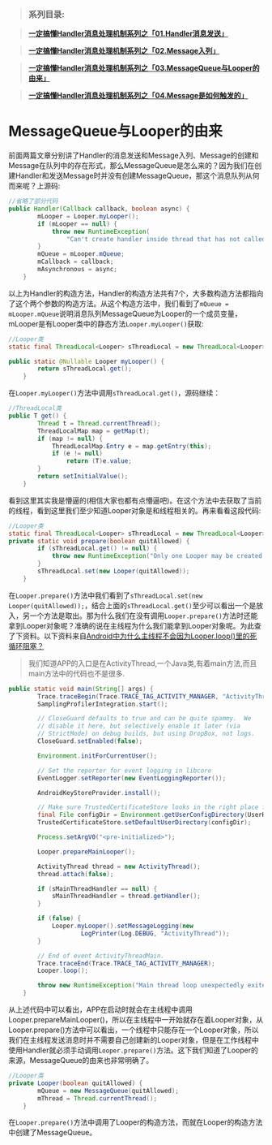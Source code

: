 > ### **系列目录**:

> [**一定搞懂Handler消息处理机制系列之「01.Handler消息发送」**](https://github.com/leibown/Study-Notes/blob/master/Android/%E4%B8%80%E5%AE%9A%E6%90%9E%E6%87%82Handler%E6%B6%88%E6%81%AF%E5%A4%84%E7%90%86%E6%9C%BA%E5%88%B6%E7%B3%BB%E5%88%97/%E4%B8%80%E5%AE%9A%E6%90%9E%E6%87%82Handler%E6%B6%88%E6%81%AF%E5%A4%84%E7%90%86%E6%9C%BA%E5%88%B6%E7%B3%BB%E5%88%97%E4%B9%8B%E3%80%8C01.Handler%E6%B6%88%E6%81%AF%E5%8F%91%E9%80%81%E3%80%8D.md)

> [**一定搞懂Handler消息处理机制系列之「02.Message入列」**](https://github.com/leibown/Study-Notes/blob/master/Android/%E4%B8%80%E5%AE%9A%E6%90%9E%E6%87%82Handler%E6%B6%88%E6%81%AF%E5%A4%84%E7%90%86%E6%9C%BA%E5%88%B6%E7%B3%BB%E5%88%97/%E4%B8%80%E5%AE%9A%E6%90%9E%E6%87%82Handler%E6%B6%88%E6%81%AF%E5%A4%84%E7%90%86%E6%9C%BA%E5%88%B6%E7%B3%BB%E5%88%97%E4%B9%8B%E3%80%8C02.Message%E5%85%A5%E5%88%97%E3%80%8D.md)

> [**一定搞懂Handler消息处理机制系列之「03.MessageQueue与Looper的由来」**](https://github.com/leibown/Study-Notes/blob/master/Android/%E4%B8%80%E5%AE%9A%E6%90%9E%E6%87%82Handler%E6%B6%88%E6%81%AF%E5%A4%84%E7%90%86%E6%9C%BA%E5%88%B6%E7%B3%BB%E5%88%97/%E4%B8%80%E5%AE%9A%E6%90%9E%E6%87%82Handler%E6%B6%88%E6%81%AF%E5%A4%84%E7%90%86%E6%9C%BA%E5%88%B6%E7%B3%BB%E5%88%97%E4%B9%8B%E3%80%8C03.MessageQueue%E4%B8%8ELooper%E7%9A%84%E7%94%B1%E6%9D%A5%E3%80%8D%20.md)

> [**一定搞懂Handler消息处理机制系列之「04.Message是如何触发的」**](https://github.com/leibown/Study-Notes/blob/master/Android/%E4%B8%80%E5%AE%9A%E6%90%9E%E6%87%82Handler%E6%B6%88%E6%81%AF%E5%A4%84%E7%90%86%E6%9C%BA%E5%88%B6%E7%B3%BB%E5%88%97/%E4%B8%80%E5%AE%9A%E6%90%9E%E6%87%82Handler%E6%B6%88%E6%81%AF%E5%A4%84%E7%90%86%E6%9C%BA%E5%88%B6%E7%B3%BB%E5%88%97%E4%B9%8B%E3%80%8C04.Message%E6%98%AF%E5%A6%82%E4%BD%95%E8%A7%A6%E5%8F%91%E7%9A%84%E3%80%8D.md)



# MessageQueue与Looper的由来

前面两篇文章分别讲了Handler的消息发送和Message入列、Message的创建和Message在队列中的存在形式，那么MessageQueue是怎么来的？因为我们在创建Handler和发送Message时并没有创建MessageQueue，那这个消息队列从何而来呢？上源码:

```java
//省略了部分代码
public Handler(Callback callback, boolean async) {
        mLooper = Looper.myLooper();
        if (mLooper == null) {
            throw new RuntimeException(
                "Can't create handler inside thread that has not called Looper.prepare()");
        }
        mQueue = mLooper.mQueue;
        mCallback = callback;
        mAsynchronous = async;
    }
```

以上为Handler的构造方法，Handler的构造方法共有7个，大多数构造方法都指向了这个两个参数的构造方法。从这个构造方法中，我们看到了`mQueue = mLooper.mQueue`说明消息队列MessageQueue为Looper的一个成员变量，mLooper是有Looper类中的静态方法`Looper.myLooper()`获取:

```java
//Looper类
static final ThreadLocal<Looper> sThreadLocal = new ThreadLocal<Looper>();

public static @Nullable Looper myLooper() {
        return sThreadLocal.get();
    }
```

在`Looper.myLooper()`方法中调用`sThreadLocal.get()`，源码继续：

```java
//ThreadLocal类
public T get() {
        Thread t = Thread.currentThread();
        ThreadLocalMap map = getMap(t);
        if (map != null) {
            ThreadLocalMap.Entry e = map.getEntry(this);
            if (e != null)
                return (T)e.value;
        }
        return setInitialValue();
    }
```

看到这里其实我是懵逼的(相信大家也都有点懵逼吧)。在这个方法中去获取了当前的线程，看到这里我们至少知道Looper对象是和线程相关的。再来看看这段代码:

```java
//Looper类
static final ThreadLocal<Looper> sThreadLocal = new ThreadLocal<Looper>();
private static void prepare(boolean quitAllowed) {
        if (sThreadLocal.get() != null) {
            throw new RuntimeException("Only one Looper may be created per thread");
        }
        sThreadLocal.set(new Looper(quitAllowed));
    }
```

在`Looper.prepare()`方法中我们看到了`sThreadLocal.set(new Looper(quitAllowed));`，结合上面的`sThreadLocal.get()`至少可以看出一个是放入，另一个方法是取出。那为什么我们在没有调用`Looper.prepare()`方法时还能拿到Looper对象呢？准确的说在主线程为什么我们能拿到Looper对象呢。为此查了下资料。以下资料来自[Android中为什么主线程不会因为Looper.loop()里的死循环阻塞？](http://www.jianshu.com/p/72c44d567640)

> 我们知道APP的入口是在ActivityThread,一个Java类,有着main方法,而且main方法中的代码也不是很多.

```java
public static void main(String[] args) {
        Trace.traceBegin(Trace.TRACE_TAG_ACTIVITY_MANAGER, "ActivityThreadMain");
        SamplingProfilerIntegration.start();

        // CloseGuard defaults to true and can be quite spammy.  We
        // disable it here, but selectively enable it later (via
        // StrictMode) on debug builds, but using DropBox, not logs.
        CloseGuard.setEnabled(false);

        Environment.initForCurrentUser();

        // Set the reporter for event logging in libcore
        EventLogger.setReporter(new EventLoggingReporter());

        AndroidKeyStoreProvider.install();

        // Make sure TrustedCertificateStore looks in the right place for CA certificates
        final File configDir = Environment.getUserConfigDirectory(UserHandle.myUserId());
        TrustedCertificateStore.setDefaultUserDirectory(configDir);

        Process.setArgV0("<pre-initialized>");

        Looper.prepareMainLooper();

        ActivityThread thread = new ActivityThread();
        thread.attach(false);

        if (sMainThreadHandler == null) {
            sMainThreadHandler = thread.getHandler();
        }

        if (false) {
            Looper.myLooper().setMessageLogging(new
                    LogPrinter(Log.DEBUG, "ActivityThread"));
        }

        // End of event ActivityThreadMain.
        Trace.traceEnd(Trace.TRACE_TAG_ACTIVITY_MANAGER);
        Looper.loop();

        throw new RuntimeException("Main thread loop unexpectedly exited");
    }
```

从上述代码中可以看出，APP在启动时就会在主线程中调用Looper.prepareMainLooper()，所以在主线程中一开始就存在着Looper对象，从Looper.prepare()方法中可以看出，一个线程中只能存在一个Looper对象，所以我们在主线程发送消息时并不需要自己创建新的Looper对象，但是在工作线程中使用Handler就必须手动调用`Looper.prepare()`方法。这下我们知道了Looper的来源，MessageQueue的由来也非常明确了。

```java
//Looper类
private Looper(boolean quitAllowed) {
        mQueue = new MessageQueue(quitAllowed);
        mThread = Thread.currentThread();
    }
```

在`Looper.prepare()`方法中调用了Looper的构造方法，而就在Looper的构造方法中创建了MessageQueue。